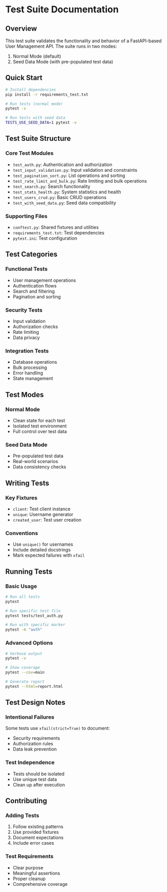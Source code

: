 # Test Suite Documentation

## Overview

This test suite validates the functionality and behavior of a FastAPI-based User Management API. The suite runs in two modes:

1. Normal Mode (default)
2. Seed Data Mode (with pre-populated test data)

## Quick Start

```bash
# Install dependencies
pip install -r requirements_test.txt

# Run tests (normal mode)
pytest -v

# Run tests with seed data
TESTS_USE_SEED_DATA=1 pytest -v
```

## Test Suite Structure

### Core Test Modules
- `test_auth.py`: Authentication and authorization
- `test_input_validation.py`: Input validation and constraints
- `test_pagination_sort.py`: List operations and sorting
- `test_rate_limit_and_bulk.py`: Rate limiting and bulk operations
- `test_search.py`: Search functionality
- `test_stats_health.py`: System statistics and health
- `test_users_crud.py`: Basic CRUD operations
- `test_with_seed_data.py`: Seed data compatibility

### Supporting Files
- `conftest.py`: Shared fixtures and utilities
- `requirements_test.txt`: Test dependencies
- `pytest.ini`: Test configuration

## Test Categories

### Functional Tests
- User management operations
- Authentication flows
- Search and filtering
- Pagination and sorting

### Security Tests
- Input validation
- Authorization checks
- Rate limiting
- Data privacy

### Integration Tests
- Database operations
- Bulk processing
- Error handling
- State management

## Test Modes

### Normal Mode
- Clean state for each test
- Isolated test environment
- Full control over test data

### Seed Data Mode
- Pre-populated test data
- Real-world scenarios
- Data consistency checks

## Writing Tests

### Key Fixtures
- `client`: Test client instance
- `unique`: Username generator
- `created_user`: Test user creation

### Conventions
- Use `unique()` for usernames
- Include detailed docstrings
- Mark expected failures with `xfail`

## Running Tests

### Basic Usage
```bash
# Run all tests
pytest

# Run specific test file
pytest tests/test_auth.py

# Run with specific marker
pytest -m "auth"
```

### Advanced Options
```bash
# Verbose output
pytest -v

# Show coverage
pytest --cov=main

# Generate report
pytest --html=report.html
```

## Test Design Notes

### Intentional Failures
Some tests use `xfail(strict=True)` to document:
- Security requirements
- Authorization rules
- Data leak prevention

### Test Independence
- Tests should be isolated
- Use unique test data
- Clean up after execution

## Contributing

### Adding Tests
1. Follow existing patterns
2. Use provided fixtures
3. Document expectations
4. Include error cases

### Test Requirements
- Clear purpose
- Meaningful assertions
- Proper cleanup
- Comprehensive coverage
